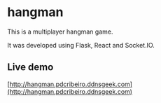# hangman

This is a multiplayer hangman game.

It was developed using Flask, React and Socket.IO.


## Live demo

[http://hangman.pdcribeiro.ddnsgeek.com](http://hangman.pdcribeiro.ddnsgeek.com)
